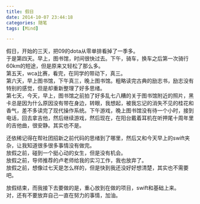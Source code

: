 ```yaml
---
title: 假日
date: 2014-10-07 23:44:18
categories: 随笔
tags: [Mind]

---
```

假日，开始的三天，把09的dota从零单排看掉了一季多。  
于是第四天。早上，图书馆，时间很快过去。下午，骑车，换车之后第一次骑行60km的短途，但是原来又轻松了那么多。  
第五天，wca比赛，看完，在同学的带动下，真三。  
第六天，早上图书馆，下午真三，晚上图书馆。粗略读完古典的励志书，励志没有特别的感觉，但是却重新整理了好多思绪。  
第七天，今天，早上，图书馆之前拍了好多乱七八糟的关于图书馆附近的照片，黑卡总是因为什么原因没有带在身边，转眼，我想起，被我忘记的消失不见的桂花和香气，差不多读完了现代操作系统。下午游戏，晚上图书馆没有待一个小时，接到电话，回去拿吉他，然后继续游戏，然后现在，在阳台戴着耳机在听押尾十周年里的吉他曲，很安静。其实也不是。  

还依稀记得在帮社团招新之前代码的思绪到了哪里，然后又和今天早上的swift夹杂，让我知道很多很多事情没有做完。  
放假之前，碰到一个挺心动的女生，但是没有机会。  
放假之前，导师推荐的卢老师给我的实习工作，我也放弃了。  
放假之前，想像过七天是怎么样的，但是快到我还没好好想清楚，其实也不需要吧。  

放假结束，而我接下去要做的是，重心放到在做的项目，swift和基础上来。  
对，还有不要放弃自己一直在努力的事情，加油。
